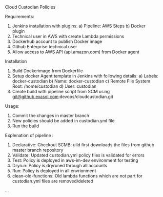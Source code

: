 Cloud Custodian Policies

Requirements:

1. Jenkins installation with plugins:
    a) Pipeline: AWS Steps
    b) Docker plugin
2. Technical user in AWS with create Lambda permissions
3. Dockerhub account to publish Docker image
4. Github Enterprise technical user
5. Allow access to AWS API (api.amazon.com) from Docker agent


Installation

1. Build Dockerimage from Dockerfile
2. Setup docker Agent template in Jenkins with following details:
    a) Labels: docker-custodian
    b) Name: docker-custodian
    c) Remote File System Root: /home/custodian
    d) User: custodian
3. Create build with pipeline script from SCM using git@github.exasol.com:devops/cloudcustodian.git 


Usage:

1. Commit the changes in master branch 
2. New policies should be added in custodian.yml file
3. Run the build


Explenation of pipeline :

1. Declarative: Checkout SCMB: uild first downloads the files from github master branch repository 
2. Validate: Updated custodian.yml policy files is validated for errors
3. Test: Policy is deployed in aws-im-dev environment for testing
4. Dryrun: Policy is dryruned through all accounts 
5. Run: Policy is deployed in all envrionment
6. clean-old-functions: Old lambda functions which are not part for custodian.yml files are removed/deleted

...
